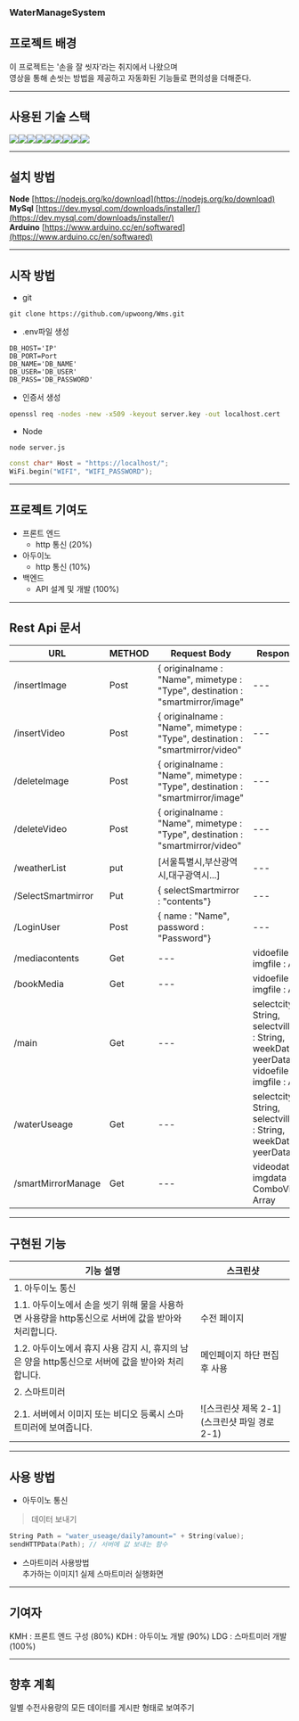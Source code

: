 ### WaterManageSystem

## 프로젝트 배경
이 프로젝트는 '손을 잘 씻자'라는 취지에서 나왔으며   
영상을 통해 손씻는 방법을 제공하고 자동화된 기능들로 편의성을 더해준다.

* * *
## 사용된 기술 스택   
<img src="https://img.shields.io/badge/Node.js-339933?style=for-the-badge&logo=node.js&logoColor=green"><img src="https://img.shields.io/badge/handlebars.js-000000?style=for-the-badge&logo=handlebars.js&logoColor=white"><img src="https://img.shields.io/badge/Express.js-000000?style=for-the-badge&logo=Express&logoColor=white"><img src="https://img.shields.io/badge/MySql-4479A1?style=for-the-badge&logo=MySql&logoColor=white"><img src="https://img.shields.io/badge/HTML-E34F26?style=for-the-badge&logo=HTML5&logoColor=white"><img src="https://img.shields.io/badge/CSS-1572B6?style=for-the-badge&logo=CSS3&logoColor=white"><img src="https://img.shields.io/badge/Javascript-F7DF1E?style=for-the-badge&logo=JavaScript&logoColor=white"><img src="https://img.shields.io/badge/Arduino-00979D?style=for-the-badge&logo=Arduino&logoColor=white"><img src="https://img.shields.io/badge/php-777BB4?style=for-the-badge&logo=php&logoColor=white">

* * *
## 설치 방법
**Node** [https://nodejs.org/ko/download](https://nodejs.org/ko/download)   
**MySql** [https://dev.mysql.com/downloads/installer/](https://dev.mysql.com/downloads/installer/)   
**Arduino** [https://www.arduino.cc/en/softwared](https://www.arduino.cc/en/softwared)   

* * *
## 시작 방법
* git   
```git
git clone https://github.com/upwoong/Wms.git
```

* .env파일 생성
```env
DB_HOST='IP'
DB_PORT=Port
DB_NAME='DB_NAME'
DB_USER='DB_USER'
DB_PASS='DB_PASSWORD'
```

* 인증서 생성
```cmd
openssl req -nodes -new -x509 -keyout server.key -out localhost.cert
```

* Node
```Node
node server.js
```

```cpp
const char* Host = "https://localhost/";
WiFi.begin("WIFI", "WIFI_PASSWORD");
```

* * *
## 프로젝트 기여도
* 프론트 엔드
  * http 통신 (20%)
* 아두이노
  * http 통신 (10%)
* 백엔드
  * API 설계 및 개발 (100%)

* * *
## Rest Api 문서
| URL | METHOD | Request Body | Response Body |
| --- | --- | --- | --- |
| /insertImage | Post | { originalname : "Name",   mimetype : "Type",   destination : "smartmirror/image" | --- |
| /insertVideo | Post | { originalname : "Name",   mimetype : "Type",   destination : "smartmirror/video" | --- |
| /deleteImage | Post | { originalname : "Name",   mimetype : "Type",   destination : "smartmirror/image" | --- |
| /deleteVideo | Post | { originalname : "Name",   mimetype : "Type",   destination : "smartmirror/video" | --- |
| /weatherList | put | [서울특별시,부산광역시,대구광역시...] | --- |
| /SelectSmartmirror | Put | { selectSmartmirror : "contents"} | --- |
| /LoginUser | Post | { name : "Name", password : "Password"} | --- |
| /mediacontents | Get | --- | vidoefile : Array, imgfile : Array |
| /bookMedia | Get | --- | vidoefile : Array, imgfile : Array |
| /main | Get | --- | selectcityname : String, selectvillagename : String, weekData : Array, yeerData : Array, vidoefile : Array, imgfile : Array |
| /waterUseage | Get | --- | selectcityname : String, selectvillagename : String, weekData : Array, yeerData : Array |
| /smartMirrorManage | Get | --- | videodata : Array, imgdata : Array, ComboVideo : Array |


* * *
## 구현된 기능
| 기능 설명 | 스크린샷 |
| --- | --- |
| 1. 아두이노 통신 | |
| 1.1. 아두이노에서 손을 씻기 위해 물을 사용하면 사용량을 http통신으로 서버에 값을 받아와 처리합니다. | 수전 페이지 |
| 1.2. 아두이노에서 휴지 사용 감지 시, 휴지의 남은 양을 http통신으로 서버에 값을 받아와 처리합니다. | 메인페이지 하단 편집후 사용 |
| 2. 스마트미러 | |
| 2.1. 서버에서 이미지 또는 비디오 등록시 스마트미러에 보여줍니다. | ![스크린샷 제목 2-1](스크린샷 파일 경로 2-1) |

* * *
## 사용 방법
* 아두이노 통신
> 데이터 보내기
```cpp
String Path = "water_useage/daily?amount=" + String(value);
sendHTTPData(Path); // 서버에 값 보내는 함수
```
* 스마트미러 사용방법   
추가하는 이미지1
실제 스마트미러 실행화면

* * *
## 기여자
KMH : 프론트 엔드 구성 (80%)
KDH : 아두이노 개발 (90%)
LDG : 스마트미러 개발 (100%)

* * *
## 향후 계획
일별 수전사용량의 모든 데이터를 게시판 형태로 보여주기
